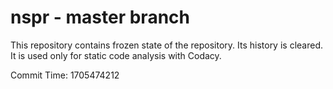 # nspr - master branch

This repository contains frozen state of the repository.
Its history is cleared. It is used only for static code
analysis with Codacy.

Commit Time: 1705474212